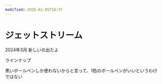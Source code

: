 ```yaml
---
modified: 2025-01-05T18:37
---
```

# ジェットストリーム

2024年3月 新しいの出たよ

ラインナップ

黒いボールペンしか使わないからと言って、1色のボールペンがいいというわけではない